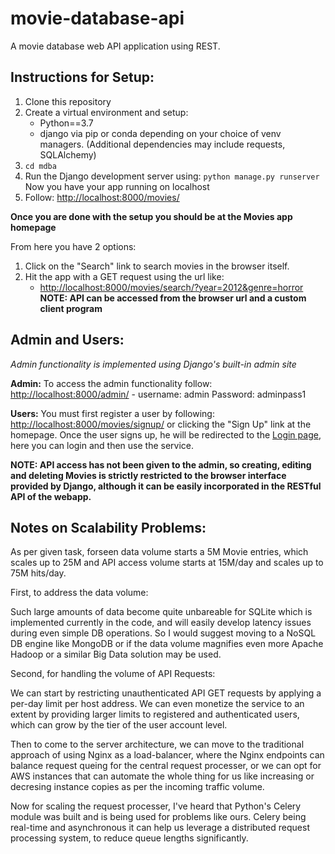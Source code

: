 # movie-database-api
A movie database web API application using REST.

## Instructions for Setup:

1. Clone this repository
2. Create a virtual environment and setup:
    - Python==3.7
    - django
    via pip or conda depending on your choice of 
    venv managers.
    (Additional dependencies may include requests, SQLAlchemy)
3. `cd mdba`
4. Run the Django development server using: 
   `python manage.py runserver` 
   Now you have your app running on localhost
5. Follow: [http://localhost:8000/movies/](http://localhost:8000/movies/)

**Once you are done with the setup you should be at the Movies app homepage**

From here you have 2 options:
1. Click on the "Search" link to search movies in the browser itself.
2. Hit the app with a GET request using the url like:
    - [http://localhost:8000/movies/search/?year=2012&genre=horror](http://localhost:8000/movies/search/?year=2012&genre=horror)
**NOTE: API can be accessed from the browser url and a custom client program**

## Admin and Users:
    
*Admin functionality is implemented using Django's built-in admin site*

**Admin:** To access the admin functionality follow: [http://localhost:8000/admin/](http://localhost:8000/admin/)
    - username: admin Password: adminpass1

**Users:** You must first register a user by following: [http://localhost:8000/movies/signup/](http://localhost:8000/movies/signup/) or clicking the "Sign Up" link at the homepage.
Once the user signs up, he will be redirected to the [Login page](http://localhost:8000/movies/accounts/login/), here you can login and then use the service.

**NOTE: API access has not been given to the admin, so creating, editing and deleting Movies is strictly restricted to the browser interface provided by Django, although it can be easily incorporated in the RESTful API of the webapp.**

## Notes on Scalability Problems:
    
As per given task, forseen data volume starts a 5M Movie entries, which scales up to 25M
and API access volume starts at 15M/day and scales up to 75M hits/day.

First, to address the data volume:

Such large amounts of data become quite unbareable for SQLite which is implemented currently in the code, and will easily develop latency issues during even simple DB operations. So I would suggest moving to a NoSQL DB engine like MongoDB or if the data volume magnifies even more Apache Hadoop or a similar Big Data solution may be used.


Second, for handling the volume of API Requests:

We can start by restricting unauthenticated API GET requests by applying a per-day limit per host address. We can even monetize the service to an extent by providing larger limits to registered and authenticated users, which can grow by the tier of the user account level.

Then to come to the server architecture, we can move to the traditional approach of using Nginx as a load-balancer, where the Nginx endpoints can balance request queing for the central request processer, or we can opt for AWS instances that can automate the whole thing for us like increasing or decresing instance copies as per the incoming traffic volume.

Now for scaling the request processer, I've heard that Python's Celery module was built and is being used for problems like ours. Celery being real-time and asynchronous it can help us leverage a distributed request processing system, to reduce queue lengths significantly.
        
